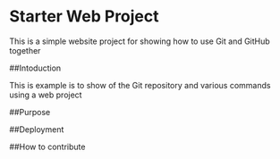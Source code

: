 # Starter Web Project

This is a simple website project for showing how to use Git and GitHub together

##Intoduction

This is example is to show of the Git repository and various commands
using a web project

##Purpose

##Deployment

##How to contribute
